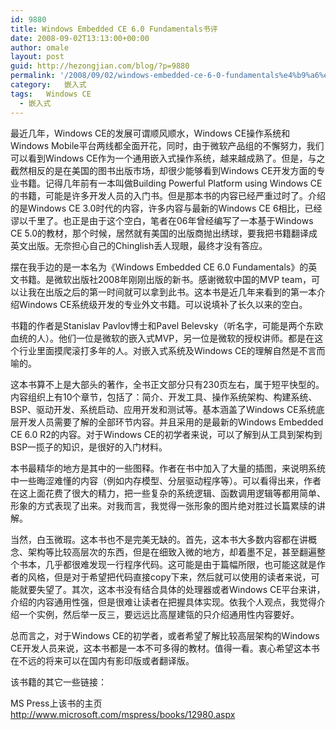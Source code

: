 ```yaml
---
id: 9880
title: Windows Embedded CE 6.0 Fundamentals书评
date: 2008-09-02T13:13:00+00:00
author: omale
layout: post
guid: http://hezongjian.com/blog/?p=9880
permalink: '/2008/09/02/windows-embedded-ce-6-0-fundamentals%e4%b9%a6%e8%af%84/'
category:   嵌入式  
tags:   Windows CE
  - 嵌入式
---
```

最近几年，Windows CE的发展可谓顺风顺水，Windows CE操作系统和Windows Mobile平台两线都全面开花，同时，由于微软产品组的不懈努力，我们可以看到Windows CE作为一个通用嵌入式操作系统，越来越成熟了。但是，与之截然相反的是在美国的图书出版市场，却很少能够看到Windows CE开发方面的专业书籍。记得几年前有一本叫做Building Powerful Platform using Windows CE的书籍，可能是许多开发人员的入门书。但是那本书的内容已经严重过时了。介绍的是Windows CE 3.0时代的内容，许多内容与最新的Windows CE 6相比，已经谬以千里了。也正是由于这个空白，笔者在06年曾经编写了一本基于Windows CE 5.0的教材，那个时候，居然就有美国的出版商抛出绣球，要我把书籍翻译成英文出版。无奈担心自己的Chinglish丢人现眼，最终才没有答应。

摆在我手边的是一本名为《Windows Embedded CE 6.0 Fundamentals》的英文书籍。是微软出版社2008年刚刚出版的新书。感谢微软中国的MVP team，可以让我在出版之后的第一时间就可以拿到此书。这本书是近几年来看到的第一本介绍Windows CE系统级开发的专业外文书籍。可以说填补了长久以来的空白。

书籍的作者是Stanislav Pavlov博士和Pavel Belevsky（听名字，可能是两个东欧血统的人）。他们一位是微软的嵌入式MVP，另一位是微软的授权讲师。都是在这个行业里面摸爬滚打多年的人。对嵌入式系统及Windows CE的理解自然是不言而喻的。

这本书算不上是大部头的著作，全书正文部分只有230页左右，属于短平快型的。内容组织上有10个章节，包括了：简介、开发工具、操作系统架构、构建系统、BSP、驱动开发、系统启动、应用开发和测试等。基本涵盖了Windows CE系统底层开发人员需要了解的全部环节内容。并且采用的是最新的Windows Embedded CE 6.0 R2的内容。对于Windows CE的初学者来说，可以了解到从工具到架构到BSP一揽子的知识，是很好的入门材料。

本书最精华的地方是其中的一些图释。作者在书中加入了大量的插图，来说明系统中一些晦涩难懂的内容（例如内存模型、分层驱动程序等）。可以看得出来，作者在这上面花费了很大的精力，把一些复杂的系统逻辑、函数调用逻辑等都用简单、形象的方式表现了出来。对我而言，我觉得一张形象的图片绝对胜过长篇累牍的讲解。

当然，白玉微瑕。这本书也不是完美无缺的。首先，这本书大多数内容都在讲概念、架构等比较高层次的东西，但是在细致入微的地方，却着墨不足，甚至翻遍整个书本，几乎都很难发现一行程序代码。这可能是由于篇幅所限，也可能这就是作者的风格，但是对于希望把代码直接copy下来，然后就可以使用的读者来说，可能就要失望了。其次，这本书没有结合具体的处理器或者Windows CE平台来讲，介绍的内容通用性强，但是很难让读者在把握具体实现。依我个人观点，我觉得介绍一个实例，然后举一反三，要远远比高屋建瓴的只介绍通用性内容要好。

总而言之，对于Windows CE的初学者，或者希望了解比较高层架构的Windows CE开发人员来说，这本书都是一本不可多得的教材。值得一看。衷心希望这本书在不远的将来可以在国内有影印版或者翻译版。

该书籍的其它一些链接：

MS Press上该书的主页  
<http://www.microsoft.com/mspress/books/12980.aspx>